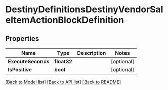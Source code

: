 # DestinyDefinitionsDestinyVendorSaleItemActionBlockDefinition

## Properties
Name | Type | Description | Notes
------------ | ------------- | ------------- | -------------
**ExecuteSeconds** | **float32** |  | [optional] 
**IsPositive** | **bool** |  | [optional] 

[[Back to Model list]](../README.md#documentation-for-models) [[Back to API list]](../README.md#documentation-for-api-endpoints) [[Back to README]](../README.md)


